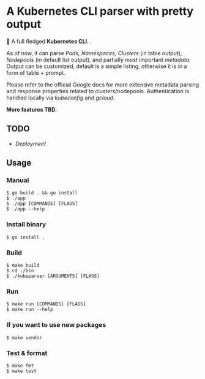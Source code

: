 # A Kubernetes CLI parser with pretty output 

:wave: A full fledged **Kubernetes CLI**. .

As of now, it can parse _Pods, Namespaces, Clusters_ (in table output), _Nodepools_ (in default list output), and partially most important _metadata._ Output can be customized, default is a simple listing, otherwise it is in a form of table + prompt.

Please refer to the official Google docs for more extensive metadata parsing and response properties related to clusters/nodepools. Authentication is handled locally via _kubeconfig_ and _gcloud_.

**More features TBD.**


## TODO ##
- _Deployment_
  
## Usage ##

### Manual ###
```console
$ go build . && go install
$ ./app
$ ./app [COMMANDS] [FLAGS]
$ ./app --help
```

### Install binary ###
```console
$ go install .
```

### Build ###
```console
$ make build
$ cd ./bin
$ ./kubeparser [ARGUMENTS] [FLAGS]
```

### Run ###
```console
$ make run [COMMANDS] [FLAGS]
$ make run --help
```

### If you want to use new packages ###
```console
$ make vendor
```

### Test & format ###
```console
$ make fmt
$ make test
```
